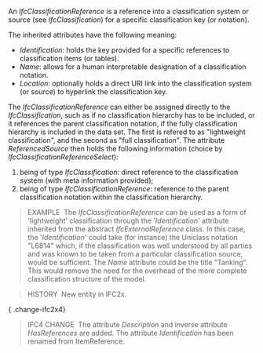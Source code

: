 An _IfcClassificationReference_ is a reference into a classification system or source (see _IfcClassification_) for a specific classification key (or notation).

The inherited attributes have the following meaning:

* _Identification_: holds the key provided for a specific references to classification items (or tables).
* _Name_: allows for a human interpretable designation of a classification notation.
* _Location_: optionally holds a direct URI link into the classification system (or source) to hyperlink the classification key.

The _IfcClassificationReference_ can either be assigned directly to the _IfcClassification_, such as if no classification hierarchy has to be included, or it references the parent classification notation, if the fully classification hierarchy is included in the data set. The first is refered to as "lightweight classification", and the second as "full classification". The attribute _ReferencedSource_ then holds the following information (choice by _IfcClassificationReferenceSelect_):

1. being of type _IfcClassification_: direct reference to the classification system (with meta information provided);
2. being of type _IfcClassificationReference_: reference to the parent classification notation within the classification hierarchy.

> EXAMPLE&nbsp; The _IfcClassificationReference_ can be used as a form of 'lightweight' classification through the '_Identification_' attribute inherited from the abstract _IfcExternalReference_ class. In this case, the '_Identification_' could take (for instance) the Uniclass notation "L6814" which, if the classification was well understood by all parties and was known to be taken from a particular classification source, would be sufficient. The _Name_ attribute could be the title "Tanking". This would remove the need for the overhead of the more complete classification structure of the model.

> HISTORY&nbsp; New entity in IFC2x.

{ .change-ifc2x4}
> IFC4 CHANGE&nbsp; The attribute _Description_ and inverse attribute _HasReferences_ are added. The attribute _Identification_ has been renamed from ItemReference.
